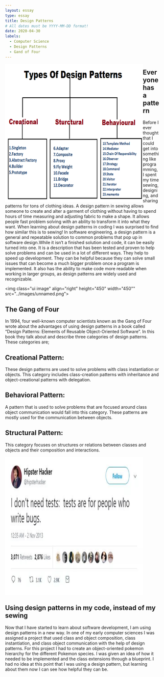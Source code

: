 ```yaml
---
layout: essay
type: essay
title: Design Patterns
# All dates must be YYYY-MM-DD format!
date: 2020-04-30
labels:
  - Computer Science
  - Design Patterns
  - Gand of Four
---
```


<img class="ui image" align="left" height="450" width="450" src="../images/Java-Design-Patterns.png">

## Everyone has a pattern
Before I ever thought that I could get into something like programming, I spent my time sewing, designing, and sharing patterns for tons of clothing ideas. A design pattern in sewing allows someone to create and alter a garment of clothing without having to spend hours of time measuring and adjusting fabric to make a shape. It allows people fast problem solving with an ability to transform it into what they want. When learning about design patterns in coding I was surprised to find how similar this is to sewing! In software engineering, a design pattern is a general and repeatable solution to common problems that pop up in software design.While it isn’t a finished solution and code, it can be easily turned into one. It is a description that has been tested and proven to help solve problems and can be used in a lot of different ways. They help to speed up development. They can be helpful because they can solve small issues that can become a much bigger problem once a program is implemented. It also has the ability to make code more readable when working in larger groups, as design patterns are widely used and recognizable. 

<img class="ui image" align="right" height="450" width="450"" src="../images/unnamed.png">

## The Gang of Four

In 1994, four well-known computer scientists known as the Gang of Four wrote about the advantages of using design patterns in a book called “Design Patterns: Elements of Reusable Object-Oriented Software”. In this book they talk about and describe three categories of design patterns. These categories are;

## Creational Pattern: 
These design patterns are used to solve problems with class instantiation or objects. This category includes class-creation patterns with inheritance and object-creational patterns with delegation.

## Behavioral Pattern: 
A pattern that is used to solve problems that are focused around class object communication would fall into this category. These patterns are mostly used for the communication between objects. 

## Structural Pattern: 
This category focuses on structures or relations between classes and objects and their composition and interactions.

<img class="ui image" align="center" height="450" width="450" src="../images/r_1681353_fwhKD.jpg">

## Using design patterns in my code, instead of my sewing

Now that I have started to learn about software development, I am using design patterns in a new way. In one of my early computer sciences I was assigned a project that used class and object composition, class instantiation, and class object communication with the help of design patterns. For this project I had to create an object-oriented pokemon hierarchy for the different Pokemon species. I was given an idea of how it needed to be implemented and the class extensions through a blueprint. I had no idea at this point that I was using a design pattern, but learning about them now I can see how helpful they can be. 

